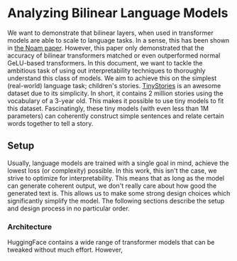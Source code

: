 # Analyzing Bilinear Language Models

We want to demonstrate that bilinear layers, when used in transformer models are able to scale to language tasks. In a sense, this has been shown in [the Noam paper](). However, this paper only demonstrated that the accuracy of bilinear transformers matched or even outperformed normal GeLU-based transformers. In this document, we want to tackle the ambitious task of using out interpretability techniques to thoroughly understand this class of models. We aim to achieve this on the simplest (real-world) language task; children's stories. [TinyStories]() is an awesome dataset due to its simplicity. In short, it contains 2 million stories using the vocabulary of a 3-year old. This makes it possible to use tiny models to fit this dataset. Fascinatingly, these tiny models (with even less than 1M parameters) can coherently construct simple sentences and relate certain words together to tell a story. 

## Setup

Usually, language models are trained with a single goal in mind, achieve the lowest loss (or complexity) possible. In this work, this isn't the case, we strive to optimize for interpretability. This means that as long as the model can generate coherent output, we don't really care about how good the generated text is. This allows us to make some strong design choices which significantly simplify the model. The following sections describe the setup and design process in no particular order.

### Architecture

HuggingFace contains a wide range of transformer models that can be tweaked without much effort. However, 
